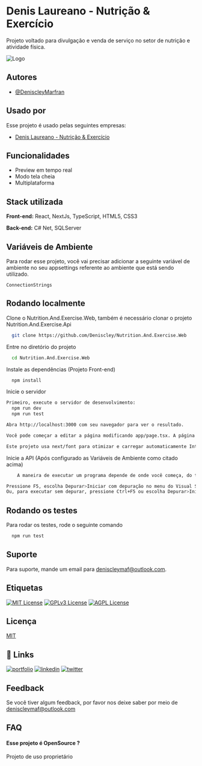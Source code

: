 
# Denis Laureano - Nutrição & Exercício

Projeto voltado para divulgação e venda de serviço no setor de nutrição e atividade física.


![Logo](https://scontent.fdiq5-1.fna.fbcdn.net/v/t39.30808-6/285450801_5146798808771110_3230946504021191872_n.jpg?_nc_cat=106&ccb=1-7&_nc_sid=e3f864&_nc_eui2=AeH1aDZIcqMNrWzDvL8VW_QqlehRXdpHUCSV6FFd2kdQJDIkEWP9k1dXH8hqkrl3Ajs0qA6khkzdn8fV83_35Tiy&_nc_ohc=1k38FL-Oms4AX80iMDB&_nc_ht=scontent.fdiq5-1.fna&oh=00_AfB6pXz1FqjDGAgT38zUDcGjkjqe2_BBHYvuyHivC9rqog&oe=64D41010)


## Autores

- [@DeniscleyMarfran](https://github.com/Deniscley)


## Usado por

Esse projeto é usado pelas seguintes empresas:

- [Denis Laureano - Nutrição & Exercício](https://www.instagram.com/nutri_denislaureano/)


## Funcionalidades

- Preview em tempo real
- Modo tela cheia
- Multiplataforma


## Stack utilizada

**Front-end:** React, NextJs, TypeScript, HTML5, CSS3

**Back-end:** C# Net, SQLServer


## Variáveis de Ambiente

Para rodar esse projeto, você vai precisar adicionar a seguinte variável de ambiente no seu appsettings referente ao ambiente que está sendo utilizado.

`ConnectionStrings`


## Rodando localmente

Clone o Nutrition.And.Exercise.Web, também é necessário clonar o projeto Nutrition.And.Exercise.Api

```bash
  git clone https://github.com/Deniscley/Nutrition.And.Exercise.Web
```

Entre no diretório do projeto

```bash
  cd Nutrition.And.Exercise.Web
```

Instale as dependências (Projeto Front-end)

```bash
  npm install
```

Inicie o servidor

```bash
Primeiro, execute o servidor de desenvolvimento:
  npm run dev
  npm run test

Abra http://localhost:3000 com seu navegador para ver o resultado.

Você pode começar a editar a página modificando app/page.tsx. A página é atualizada automaticamente conforme você edita o arquivo.

Este projeto usa next/font para otimizar e carregar automaticamente Inter, uma fonte personalizada do Google.
```

Inicie a API (Após configurado as Variáveis de Ambiente como citado acima)
```bash
    A maneira de executar um programa depende de onde você começa, do tipo de programa e de você desejar executar no depurador. No caso mais simples, para compilar e executar um projeto aberto no Visual Studio:

Pressione F5, escolha Depurar>Iniciar com depuração no menu do Visual Studio ou selecione a seta verde Iniciar e o nome do projeto na barra de ferramentas do Visual Studio.
Ou, para executar sem depurar, pressione Ctrl+F5 ou escolha Depurar>Iniciar sem depuração no menu do Visual Studio.
```


## Rodando os testes

Para rodar os testes, rode o seguinte comando

```bash
  npm run test
```


## Suporte

Para suporte, mande um email para deniscleymaf@outlook.com.


## Etiquetas

[![MIT License](https://img.shields.io/badge/License-MIT-green.svg)](https://choosealicense.com/licenses/mit/)
[![GPLv3 License](https://img.shields.io/badge/License-GPL%20v3-yellow.svg)](https://opensource.org/licenses/)
[![AGPL License](https://img.shields.io/badge/license-AGPL-blue.svg)](http://www.gnu.org/licenses/agpl-3.0)


## Licença

[MIT](https://choosealicense.com/licenses/mit/)


## 🔗 Links
[![portfolio](https://img.shields.io/badge/my_portfolio-000?style=for-the-badge&logo=ko-fi&logoColor=white)]()
[![linkedin](https://img.shields.io/badge/linkedin-0A66C2?style=for-the-badge&logo=linkedin&logoColor=white)](https://www.linkedin.com/in/deniscleymarfran/)
[![twitter](https://img.shields.io/badge/twitter-1DA1F2?style=for-the-badge&logo=twitter&logoColor=white)](https://twitter.com/DeniscleyMAF)



## Feedback

Se você tiver algum feedback, por favor nos deixe saber por meio de deniscleymaf@outlook.com


## FAQ

#### Esse projeto é OpenSource ?

Projeto de uso proprietário


